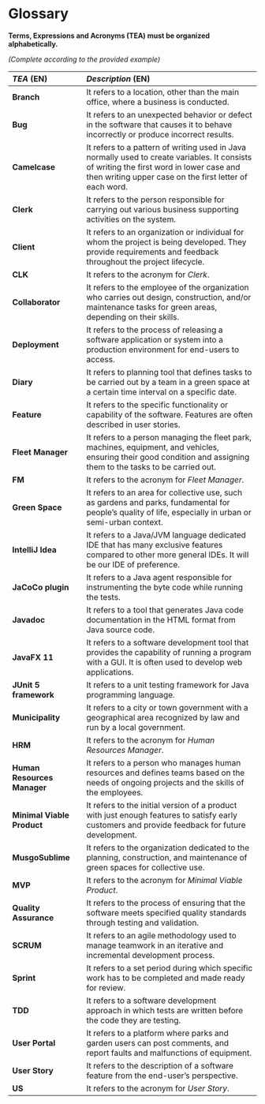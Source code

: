 # Glossary

**Terms, Expressions and Acronyms (TEA) must be organized alphabetically.**

_(Complete according to the provided example)_

| **_TEA_** (EN)              | **_Description_** (EN)                                                                                                                                                                              |                                   
|:----------------------------|:----------------------------------------------------------------------------------------------------------------------------------------------------------------------------------------------------|
| **Branch**                  | It refers to a location, other than the main office, where a business is conducted.                                                                                                                 |                                                                                          |
| **Bug**                     | It refers to an unexpected behavior or defect in the software that causes it to behave incorrectly or produce incorrect results.                                                                    |
| **Camelcase**               | It refers to a pattern of writing used in Java normally used to create variables. It consists of writing the first word in lower case and then writing upper case on the first letter of each word. |  
| **Clerk**                   | It refers to the person responsible for carrying out various business supporting activities on the system.                                                                                          |
| **Client**                  | It refers to an organization or individual for whom the project is being developed. They provide requirements and feedback throughout the project lifecycle.                                        |
| **CLK**                     | It refers to the acronym for _Clerk_.                                                                                                                                                               |
| **Collaborator**            | It refers to the employee of the organization who carries out design, construction, and/or maintenance tasks for green areas, depending on their skills.                                            |
| **Deployment**              | It refers to the process of releasing a software application or system into a production environment for end-users to access.                                                                       |
| **Diary**                   | 	It refers to planning tool that defines tasks to be carried out by a team in a green space at a certain time interval on a specific date.                                                          |
| **Feature**                 | It refers to the specific functionality or capability of the software. Features are often described in user stories.                                                                                |
| **Fleet Manager**	          | It refers to a person managing the fleet park, machines, equipment, and vehicles, ensuring their good condition and assigning them to the tasks to be carried out.                                  |
| **FM**	                     | It refers to the acronym for _Fleet Manager_.                                                                                                                                                       |
| **Green Space**             | 	It refers to an area for collective use, such as gardens and parks, fundamental for people’s quality of life, especially in urban or semi-urban context.                                           |
| **IntelliJ Idea**           | It refers to a Java/JVM language dedicated IDE that has many exclusive features compared to other more general IDEs. It will be our IDE of preference.                                              |
| **JaCoCo plugin**           | It refers to a Java agent responsible for instrumenting the byte code while running the tests.                                                                                                      |
| **Javadoc**                 | It refers to a tool that generates Java code documentation in the HTML format from Java source code.                                                                                                |
| **JavaFX 11**               | It refers to a software development tool that provides the capability of running a program with a GUI. It is often used to develop web applications.                                                |
| **JUnit 5 framework**       | It refers to a unit testing framework for Java programming language.                                                                                                                                |
| **Municipality**            | It refers to a city or town government with a geographical area recognized by law and run by a local government.                                                                                    |
| **HRM**                     | 	It refers to the acronym for _Human Resources Manager_.                                                                                                                                            |
| **Human Resources Manager** | 	It refers to a person who manages human resources and defines teams based on the needs of ongoing projects and the skills of the employees.                                                        |
| **Minimal Viable Product**  | 	It refers to the initial version of a product with just enough features to satisfy early customers and provide feedback for future development.                                                    |
| **MusgoSublime**            | 	It refers to the organization dedicated to the planning, construction, and maintenance of green spaces for collective use.                                                                         |
| **MVP**                     | 	It refers to the acronym for _Minimal Viable Product_.                                                                                                                                             |
| **Quality Assurance**       | It refers to the process of ensuring that the software meets specified quality standards through testing and validation.                                                                            |
| **SCRUM**	                  | It refers to an agile methodology used to manage teamwork in an iterative and incremental development process.                                                                                      |
| **Sprint**                  | 	It refers to a set period during which specific work has to be completed and made ready for review.                                                                                                |
| **TDD**                     | 	It refers to a software development approach in which tests are written before the code they are testing.                                                                                          |
| **User Portal**             | 	It refers to a platform where parks and garden users can post comments, and report faults and malfunctions of equipment.                                                                           |
| **User Story**              | 	It refers to the description of a software feature from the end-user’s perspective.                                                                                                                |
| **US**                      | 	It refers to the acronym for _User Story_.                                                                                                                                                         |
